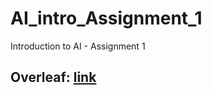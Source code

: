 # AI_intro_Assignment_1
Introduction to AI - Assignment 1

## Overleaf: [link](https://www.overleaf.com/project/6137836746fe4c7899f8ae14)
